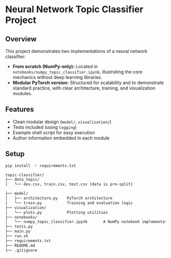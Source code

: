 # Neural Network Topic Classifier Project

## Overview

This project demonstrates two implementations of a neural network classifier:

- **From scratch (NumPy-only):** Located in `notebooks/numpy_topic_classifier.ipynb`, illustrating the core mechanics without deep learning libraries.
- **Modular PyTorch version:** Structured for scalability and to demonstrate standard practice, with clear architecture, training, and visualization modules.

## Features

- Clean modular design (`model/`, `visualization/`)
- Tests included (using `logging`)
- Example shell script for easy execution
- Author information embedded in each module

## Setup

```bash
pip install -r requirements.txt

topic-classifier/
├── data_topic/
│   └── dev.csv, train.csv, test.csv (data is pre-split)

├── model/
│   ├── architecture.py    PyTorch architecture
│   └── train.py           Training and evaluation logic
├── visualization/
│   └── plots.py           Plotting utilities
├── notebooks/
│   └── numpy_topic_classifier.ipynb       A NumPy notebook implementation.
├── tests.py
├── main.py
├── run.sh
├── requirements.txt
├── README.md
├── .gitignore
